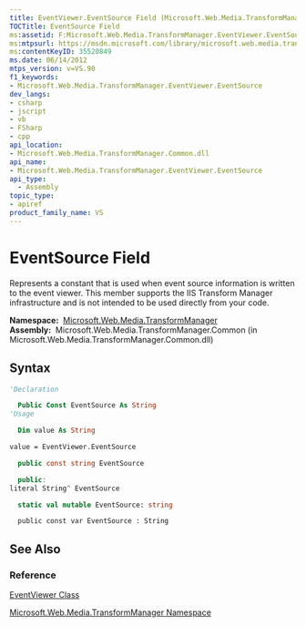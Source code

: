 ```yaml
---
title: EventViewer.EventSource Field (Microsoft.Web.Media.TransformManager)
TOCTitle: EventSource Field
ms:assetid: F:Microsoft.Web.Media.TransformManager.EventViewer.EventSource
ms:mtpsurl: https://msdn.microsoft.com/library/microsoft.web.media.transformmanager.eventviewer.eventsource(v=VS.90)
ms:contentKeyID: 35520849
ms.date: 06/14/2012
mtps_version: v=VS.90
f1_keywords:
- Microsoft.Web.Media.TransformManager.EventViewer.EventSource
dev_langs:
- csharp
- jscript
- vb
- FSharp
- cpp
api_location:
- Microsoft.Web.Media.TransformManager.Common.dll
api_name:
- Microsoft.Web.Media.TransformManager.EventViewer.EventSource
api_type:
  - Assembly
topic_type:
- apiref
product_family_name: VS
---
```


# EventSource Field

Represents a constant that is used when event source information is written to the event viewer. This member supports the IIS Transform Manager infrastructure and is not intended to be used directly from your code.

**Namespace:**  [Microsoft.Web.Media.TransformManager](microsoft-web-media-transformmanager-namespace.md)  
**Assembly:**  Microsoft.Web.Media.TransformManager.Common (in Microsoft.Web.Media.TransformManager.Common.dll)

## Syntax

```vb
'Declaration

  Public Const EventSource As String
'Usage

  Dim value As String

value = EventViewer.EventSource
```

```csharp
  public const string EventSource
```

```cpp
  public:
literal String^ EventSource
```

``` fsharp
  static val mutable EventSource: string
```

```jscript
  public const var EventSource : String
```

## See Also

### Reference

[EventViewer Class](eventviewer-class-microsoft-web-media-transformmanager.md)

[Microsoft.Web.Media.TransformManager Namespace](microsoft-web-media-transformmanager-namespace.md)

